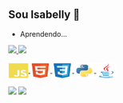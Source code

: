 ## Sou Isabelly 👀
- Aprendendo...

<div>
  <a href="https://github.com/ivisabelly">
  <img height="180em" src="https://github-readme-stats.vercel.app/api?username=ivisabelly&show_icons=true&theme=dark&include_all_commits=true&count_private=true"/>
  <img height="180em" src="https://github-readme-stats.vercel.app/api/top-langs/?username=ivisabelly&layout=compact&langs_count+16&theme=dark"/>
</div>

<div style="display: inline_block"><br>
  <img align="center" alt="Rafa-Js" height="30" width="40" src="https://raw.githubusercontent.com/devicons/devicon/master/icons/javascript/javascript-plain.svg">
  <img align="center" alt="IV-HTML" height="30" width="40" src="https://raw.githubusercontent.com/devicons/devicon/master/icons/html5/html5-original.svg">
  <img align="center" alt="IV-CSS" height="30" width="40" src="https://raw.githubusercontent.com/devicons/devicon/master/icons/css3/css3-original.svg">
   <img align="center" alt="IV-Python" height="30" width="40" src="https://raw.githubusercontent.com/devicons/devicon/master/icons/python/python-original.svg">
    <img align="center" alt="IV-Java" height="30" width="40" src="https://raw.githubusercontent.com/devicons/devicon/master/icons/java/java-original.svg">
    </div>
<br>
  <div>
    <a href="https://instagram.com/ivisabelly" target="_blank"><img src="https://img.shields.io/badge/-Instagram-%23E4405F?style=for-the-badge&logo=instagram&logoColor=white" target="_blank"></a>
    <a href = "mailto:isabellycveras@gmail.com"><img src="https://img.shields.io/badge/-Email-%23333?style=for-the-badge&logo=gmail&logoColor=white" target="_blank"></a>
    
  </div>

    
